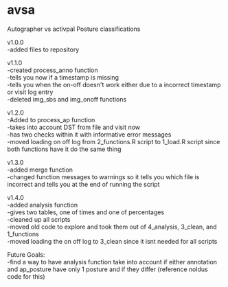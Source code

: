# avsa
Autographer vs activpal Posture classifications

v1.0.0  
  -added files to repository

v1.1.0  
  -created process_anno function  
    -tells you now if a timestamp is missing  
    -tells you when the on-off doesn't work either due to a incorrect timestamp or visit log entry  
  -deleted img_sbs and img_onoff functions  
  
v1.2.0  
  -Added to process_ap function  
    -takes into account DST from file and visit now  
    -has two checks within it with informative error messages  
  -moved loading on off log from 2_functions.R script to 1_load.R script since both functions have it do the same thing  
  
v1.3.0  
  -added merge function  
  -changed function messages to warnings so it tells you which file is incorrect and tells you at the end of running the
   script  

v1.4.0  
  -added analysis function  
    -gives two tables, one of times and one of percentages  
  -cleaned up all scripts  
    -moved old code to explore and took them out of 4_analysis, 3_clean, and 1_functions  
    -moved loading the on off log to 3_clean since it isnt needed for all scripts  
    
Future Goals:  
  -find a way to have analysis function take into account if either annotation and ap_posture have only 1 posture
   and if they differ (reference noldus code for this)  